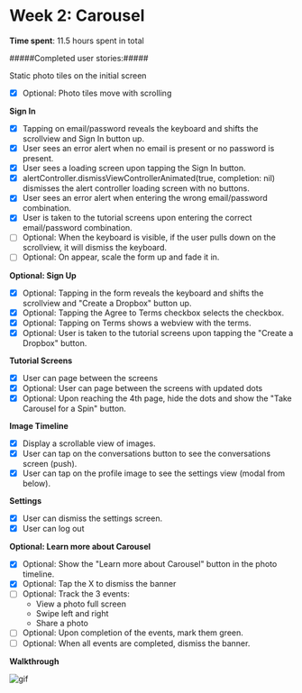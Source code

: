 # Week 2: Carousel

**Time spent**: 11.5 hours spent in total

#####Completed user stories:#####

Static photo tiles on the initial screen
- [x] Optional: Photo tiles move with scrolling

**Sign In**
- [x] Tapping on email/password reveals the keyboard and shifts the scrollview and Sign In button up.
- [x] User sees an error alert when no email is present or no password is present.
- [x] User sees a loading screen upon tapping the Sign In button.
- [x] alertController.dismissViewControllerAnimated(true, completion: nil) dismisses the alert controller loading screen with no buttons.
- [x] User sees an error alert when entering the wrong email/password combination.
- [x] User is taken to the tutorial screens upon entering the correct email/password combination.
- [ ] Optional: When the keyboard is visible, if the user pulls down on the scrollview, it will dismiss the keyboard.
- [ ] Optional: On appear, scale the form up and fade it in.

**Optional: Sign Up**
- [x] Optional: Tapping in the form reveals the keyboard and shifts the scrollview and "Create a Dropbox" button up.
- [x] Optional: Tapping the Agree to Terms checkbox selects the checkbox.
- [x] Optional: Tapping on Terms shows a webview with the terms.
- [x] Optional: User is taken to the tutorial screens upon tapping the "Create a Dropbox" button.

**Tutorial Screens**
- [x] User can page between the screens
- [x] Optional: User can page between the screens with updated dots
- [x] Optional: Upon reaching the 4th page, hide the dots and show the "Take Carousel for a Spin" button.

**Image Timeline**
- [x] Display a scrollable view of images.
- [x] User can tap on the conversations button to see the conversations screen (push).
- [x] User can tap on the profile image to see the settings view (modal from below).

**Settings**
- [x] User can dismiss the settings screen.
- [x] User can log out

**Optional: Learn more about Carousel**
- [x] Optional: Show the "Learn more about Carousel" button in the photo timeline.
- [x] Optional: Tap the X to dismiss the banner
- [ ] Optional: Track the 3 events:
  - View a photo full screen
  - Swipe left and right
  - Share a photo
- [ ] Optional: Upon completion of the events, mark them green.
- [ ] Optional: When all events are completed, dismiss the banner.

**Walkthrough**

![gif](http://i.imgur.com/yURsOUv.gif)
